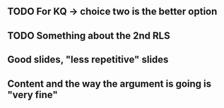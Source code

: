 ##
## TODO For KQ -> choice two is the better option
## TODO Something about the 2nd RLS
## Good slides, "less repetitive" slides
## Content and the way the argument is going is "very fine"
